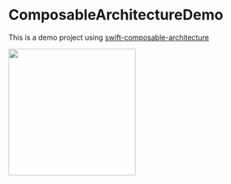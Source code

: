 # ComposableArchitectureDemo
This is a demo project using [swift-composable-architecture](https://github.com/pointfreeco/swift-composable-architecture)

<img src="demo.gif" width="250"/>
